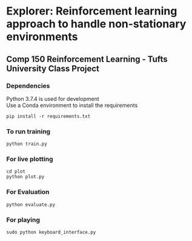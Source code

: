 # Explorer: Reinforcement learning approach to handle non-stationary environments

## Comp 150 Reinforcement Learning - Tufts University Class Project

### Dependencies
Python 3.7.4 is used for development<br>
Use a Conda environment to install the requirements
```
pip install -r requirements.txt
```

### To run training
```
python train.py
```

### For live plotting
```
cd plot
python plot.py
```

### For Evaluation
```
python evaluate.py
```

### For playing
```
sudo python keyboard_interface.py
```
